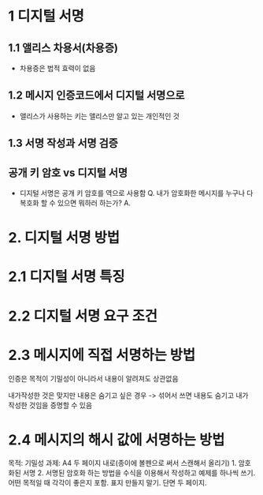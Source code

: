 # 1 디지털 서명

## 1.1 앨리스 차용서(차용증)

- 차용증은 법적 효력이 없음

## 1.2 메시지 인증코드에서 디지털 서명으로

- 앨리스가 사용하는 키는 앨리스만 알고 있는 개인적인 것

## 1.3 서명 작성과 서명 검증

## 공개 키 암호 vs 디지털 서명

- 디지털 서명은 공개 키 암호를 역으로 사용함
  Q. 내가 암호화한 메시지를 누구나 다 복호화 할 수 있으면 뭐하러 하는가?
  A.

# 2. 디지털 서명 방법

# 2.1 디지털 서명 특징

# 2.2 디지털 서명 요구 조건

# 2.3 메시지에 직접 서명하는 방법

인증은 목적이 기밀성이 아니라서 내용이 알려져도 상관없음

내가작성한 것은 맞지만 내용은 숨기고 싶은 경우 -> 섞어서 쓰면 내용도 숨기고 내가 작성한 것임을 증명할 수 있음

# 2.4 메시지의 해시 값에 서명하는 방법

목적: 기밀성
과제: A4 두 페이지 내로(종이에 볼펜으로 써서 스캔해서 올리기) 1. 암호화된 서명 2. 서명된 암호화
하는 방법을 수식을 이용해서 작성하고 예제를 하나씩 쓰기. 어떤 목적일 때 각각이 좋은지 포함. 표지 만들지 말기.
단면 두 페이지.
